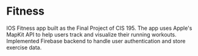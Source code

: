 # Fitness

IOS Fitness app built as the Final Project of CIS 195. The app uses Apple's MapKit API to help users track and visualize their running workouts. Implemented Firebase backend to handle user authentication and store exercise data.
